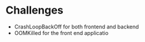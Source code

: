 # Challenges
- CrashLoopBackOff for both frontend and backend
- OOMKilled for the front end applicatio